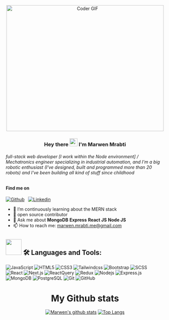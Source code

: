 <center>

  <img src="https://media.giphy.com/media/SWoSkN6DxTszqIKEqv/giphy.gif" alt="Coder GIF" width="500" height="400">

</center>

<!-- Your title -->
<center>

### Hey there <img src="https://media.giphy.com/media/hvRJCLFzcasrR4ia7z/giphy.gif" width="25px"> I'm Marwen Mrabti

</center>

###### full-stack web developer [I work within the Node environment] / Mechatronics engineer specializing in industrial automation, and I'm a big robotic enthusiast (I've designed, built and programmed more than 20 robots) and I've been building all kind of stuff since childhood

<!-- Your badges
You can use the website to generate badges: https://shields.io/
-->

#### Find me on

[![Github](https://img.shields.io/badge/-Github-000?style=flat&logo=Github&logoColor=white)](https://github.com/Marwen-Mrabti) &nbsp; [![Linkedin](https://img.shields.io/badge/-LinkedIn-blue?style=flat&logo=Linkedin&logoColor=white)](https://www.linkedin.com/in/marwen-mrabti-3ba99220b/)

<!-- Talking about you -->

- 🌱 I’m continuously learning about the MERN stack
- 👯 open source contributor
- 💬 Ask me about **MongoDB** **Express** **React JS** **Node JS**
- 📫 How to reach me: marwen.mrabti.me@gmail.com

## <img src="https://media2.giphy.com/media/QssGEmpkyEOhBCb7e1/giphy.gif?cid=ecf05e47a0n3gi1bfqntqmob8g9aid1oyj2wr3ds3mg700bl&rid=giphy.gif" width="50px"> 🛠️ Languages and Tools:

![JavaScript](https://img.shields.io/badge/-JavaScript-black?style=flat-square&logo=javascript) ![HTML5](https://img.shields.io/badge/-HTML5-black?style=flat-square&logo=html5&logoColor=white) ![CSS3](https://img.shields.io/badge/-CSS3-black?style=flat-square&logo=css3)  ![Tailwindcss](https://img.shields.io/badge/-TailwindCss-black?style=flat-square&logo=TailwindCss) ![Bootstrap](https://img.shields.io/badge/-Bootstrap-black?style=flat-square&logo=bootstrap) ![SCSS](https://img.shields.io/badge/-SCSS-black?style=flat-square&logo=SASS) ![React](https://img.shields.io/badge/-React-black?style=flat-square&logo=react) ![Next.js](https://img.shields.io/badge/-Nextjs-black?style=flat-square&logo=next.js) ![ReactQuery](https://img.shields.io/badge/-ReactQuery-black?style=flat-square&logo=ReactQuery) ![Redux](https://img.shields.io/badge/-Redux-black?style=flat-square&logo=Redux) ![Nodejs](https://img.shields.io/badge/-Nodejs-black?style=flat-square&logo=Node.js) ![Express.js](https://img.shields.io/badge/-Express-black?style=flat-square&logo=express) ![MongoDB](https://img.shields.io/badge/-MongoDB-black?style=flat-square&logo=mongodb) ![PostgreSQL](https://img.shields.io/badge/-PostgreSQL-black?style=flat-square&logo=PostgreSQL) ![Git](https://img.shields.io/badge/-Git-black?style=flat-square&logo=git) ![GitHub](https://img.shields.io/badge/-GitHub-black?style=flat-square&logo=github) 

<center>

# My Github stats

[![Marwen's github stats](https://github-readme-stats.vercel.app/api?username=Marwen-Mrabti&hide=issues&show_icons=true&theme=gotham)](https://github.com/Marwen-Mrabti/github-readme-stats)
[![Top Langs](https://github-readme-stats.vercel.app/api/top-langs/?username=Marwen-Mrabti&layout=compact&theme=gotham)](https://github.com/Marwen-Mrabti/github-readme-stats)

</center>

